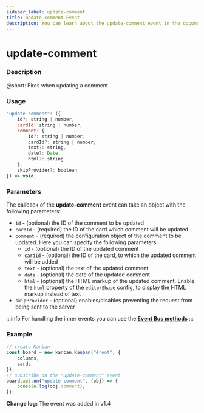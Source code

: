 ```yaml
---
sidebar_label: update-comment
title: update-comment Event
description: You can learn about the update-comment event in the documentation of the DHTMLX JavaScript Kanban library. Browse developer guides and API reference, try out code examples and live demos, and download a free 30-day evaluation version of DHTMLX Kanban.
---
```


# update-comment

### Description

@short: Fires when updating a comment

### Usage

~~~jsx {}
"update-comment": ({
	id?: string | number, 
	cardId: string | number, 
	comment: {
		id?: string | number, 
		cardId?: string | number, 
		text?: string, 
		date?: Date, 
		html?: string 
	},
	skipProvider?: boolean
}) => void;
~~~

### Parameters

The callback of the **update-comment** event can take an object with the following parameters:

- `id` -  (optional) the ID of the comment to be updated
- `cardId` - (required) the ID of the card which comment will be updated
- `comment` - (required) the configuration object of the comment to be updated. Here you can specify the following parameters:
	- `id` -  (optional) the ID of the updated comment
	- `cardId` - (optional) the ID of the card, to which the updated comment will be added
	- `text` - (optional) the text of the updated comment
	- `date` - (optional) the date of the updated comment
	- `html` - (optional) the HTML markup of the updated comment. Enable the `html` property of the [`editorShape`](/api/config/js_kanban_editorshape_config/#--parameters-for-a-comments-type) config, to display the HTML markup instead of text
- `skipProvider` - (optional) enables/disables preventing the request from being sent to the server

:::info
For handling the inner events you can use the [**Event Bus methods**](api/api_overview.md/#event-bus-methods)
:::

### Example

~~~jsx {7-9}
// create Kanban
const board = new kanban.Kanban("#root", {
	columns,
	cards
});
// subscribe on the "update-comment" event
board.api.on("update-comment", (obj) => {
	console.log(obj.comment);
});
~~~

**Change log:** The event was added in v1.4